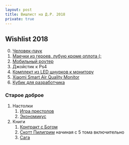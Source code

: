 ```yaml
---
layout: post
title: Вишлист на Д.Р. 2018
private: true
---
```


## Wishlist 2018

0. [Человек-паук](https://www.mvideo.ru/products/videoigra-dlya-ps4-chelovek-pauk-40068884)
1. [Маечки из героев, лубую кроме оплота (:](https://www.deadbrush.ru/catalog/games/homm3/)
2. [Мобильный роутер](https://market.yandex.ru/product/13067065?show-uid=050641276356821320016002&nid=55410&track=product_card_analog)
3. Джойстик к Ps4
4. [Комплект из LED шнурков к монитору](https://www.razer.com/gaming-accessories/razer-chroma-hdk)
5. [Xiaomi Smart Air Quality Monitor](https://www.gearbest.com/living-appliances/pp_557543.html?lkid=10721409)
6. [Кубик для разработчика](https://pretendstore.co/products/pocket-developer)

### Старое доброе
1. Настолки
    1. [Игра престолов](https://hobbygames.ru/igra-prestolov-vtoroe-izdanie)
    2. [Экономикус](https://hobbygames.ru/jekonomikus)
2. Книги
    1. [Контракт с Богом](https://www.mann-ivanov-ferber.ru/books/kontrakt-s-bogom/)
    2. [Скотт Пилигрим](http://www.chookandgeek.ru/search?q=%D0%A1%D0%9A%D0%9E%D0%A2%D0%A2+%D0%9F%D0%98%D0%9B%D0%98%D0%93%D0%A0%D0%98%D0%9C) начиная с 5 тома включительно
    3. [Сага](http://www.chookandgeek.ru/product/saga-tom-1-2)

